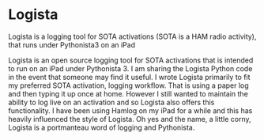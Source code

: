 # Logista
Logista is a logging tool for SOTA activations (SOTA is a HAM radio activity), that runs under Pythonista3 on an iPad

Logista is an open source logging tool for SOTA activations that is intended to run on an iPad under Pythonista 3. I am sharing the Logista Python code in the event that someone may find it useful.
I wrote Logista primarily to fit my preferred SOTA activation, logging workflow. That is using a paper log and then typing it up once at home. However I still wanted to maintain the ability to log live on an activation and so Logista also offers this functionality. I have been using Hamlog on my iPad for a while and this has heavily influenced the style of Logista.
Oh yes and the name, a little corny, Logista is a portmanteau word of logging and Pythonista. 
